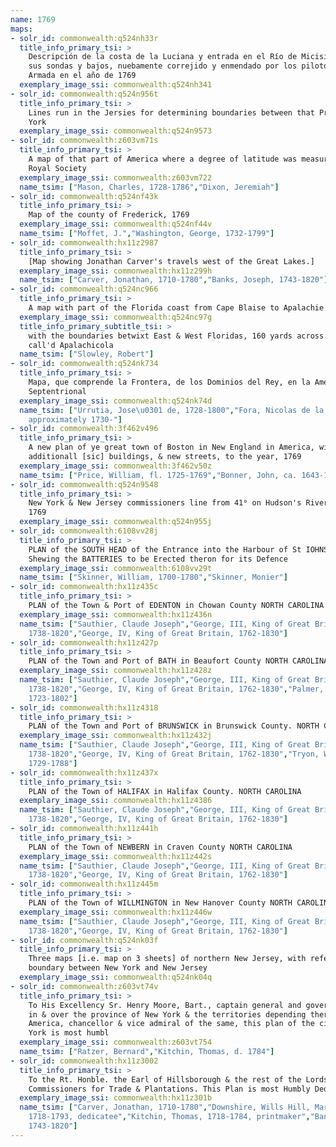 ```yaml
---
name: 1769
maps:
- solr_id: commonwealth:q524nh33r
  title_info_primary_tsi: > 
    Descripción de la costa de la Luciana y entrada en el Río de Micisipi con
    sus sondas y bajos, nuebamente correjido y enmendado por los pilotos de la Real
    Armada en el año de 1769
  exemplary_image_ssi: commonwealth:q524nh341
- solr_id: commonwealth:q524n956t
  title_info_primary_tsi: > 
    Lines run in the Jersies for determining boundaries between that Province & New
    York
  exemplary_image_ssi: commonwealth:q524n9573
- solr_id: commonwealth:z603vm71s
  title_info_primary_tsi: > 
    A map of that part of America where a degree of latitude was measured for the
    Royal Society
  exemplary_image_ssi: commonwealth:z603vm722
  name_tsim: ["Mason, Charles, 1728-1786","Dixon, Jeremiah"]
- solr_id: commonwealth:q524nf43k
  title_info_primary_tsi: > 
    Map of the county of Frederick, 1769
  exemplary_image_ssi: commonwealth:q524nf44v
  name_tsim: ["Moffet, J.","Washington, George, 1732-1799"]
- solr_id: commonwealth:hx11z2987
  title_info_primary_tsi: > 
    [Map showing Jonathan Carver's travels west of the Great Lakes.]
  exemplary_image_ssi: commonwealth:hx11z299h
  name_tsim: ["Carver, Jonathan, 1710-1780","Banks, Joseph, 1743-1820"]
- solr_id: commonwealth:q524nc966
  title_info_primary_tsi: > 
    A map with part of the Florida coast from Cape Blaise to Apalachie
  exemplary_image_ssi: commonwealth:q524nc97g
  title_info_primary_subtitle_tsi: > 
    with the boundaries betwixt East & West Floridas, 160 yards across the river
    call'd Apalachicola
  name_tsim: ["Slowley, Robert"]
- solr_id: commonwealth:q524nk734
  title_info_primary_tsi: > 
    Mapa, que comprende la Frontera, de los Dominios del Rey, en la America
    Septentrional
  exemplary_image_ssi: commonwealth:q524nk74d
  name_tsim: ["Urrutia, Jose\u0301 de, 1728-1800","Fora, Nicolas de la,
    approximately 1730-"]
- solr_id: commonwealth:3f462v496
  title_info_primary_tsi: > 
    A new plan of ye great town of Boston in New England in America, with the many
    additionall [sic] buildings, & new streets, to the year, 1769
  exemplary_image_ssi: commonwealth:3f462v50z
  name_tsim: ["Price, William, fl. 1725-1769","Bonner, John, ca. 1643-1726"]
- solr_id: commonwealth:q524n9548
  title_info_primary_tsi: > 
    New York & New Jersey commissioners line from 41⁰ on Hudson's River taken in
    1769
  exemplary_image_ssi: commonwealth:q524n955j
- solr_id: commonwealth:6108vv28j
  title_info_primary_tsi: > 
    PLAN of the SOUTH HEAD of the Entrance into the Harbour of St IOHNS NEWFOUNDLAND
    Shewing the BATTERIES to be Erected theron for its Defence
  exemplary_image_ssi: commonwealth:6108vv29t
  name_tsim: ["Skinner, William, 1700-1780","Skinner, Monier"]
- solr_id: commonwealth:hx11z435c
  title_info_primary_tsi: > 
    PLAN of the Town & Port of EDENTON in Chowan County NORTH CAROLINA
  exemplary_image_ssi: commonwealth:hx11z436n
  name_tsim: ["Sauthier, Claude Joseph","George, III, King of Great Britain,
    1738-1820","George, IV, King of Great Britain, 1762-1830"]
- solr_id: commonwealth:hx11z427p
  title_info_primary_tsi: > 
    PLAN of the Town and Port of BATH in Beaufort County NORTH CAROLINA
  exemplary_image_ssi: commonwealth:hx11z428z
  name_tsim: ["Sauthier, Claude Joseph","George, III, King of Great Britain,
    1738-1820","George, IV, King of Great Britain, 1762-1830","Palmer, Robert,
    1723-1802"]
- solr_id: commonwealth:hx11z4318
  title_info_primary_tsi: > 
    PLAN of the Town and Port of BRUNSWICK in Brunswick County. NORTH CAROLINA
  exemplary_image_ssi: commonwealth:hx11z432j
  name_tsim: ["Sauthier, Claude Joseph","George, III, King of Great Britain,
    1738-1820","George, IV, King of Great Britain, 1762-1830","Tryon, William,
    1729-1788"]
- solr_id: commonwealth:hx11z437x
  title_info_primary_tsi: > 
    PLAN of the Town of HALIFAX in Halifax County. NORTH CAROLINA
  exemplary_image_ssi: commonwealth:hx11z4386
  name_tsim: ["Sauthier, Claude Joseph","George, III, King of Great Britain,
    1738-1820","George, IV, King of Great Britain, 1762-1830"]
- solr_id: commonwealth:hx11z441h
  title_info_primary_tsi: > 
    PLAN of the Town of NEWBERN in Craven County NORTH CAROLINA
  exemplary_image_ssi: commonwealth:hx11z442s
  name_tsim: ["Sauthier, Claude Joseph","George, III, King of Great Britain,
    1738-1820","George, IV, King of Great Britain, 1762-1830"]
- solr_id: commonwealth:hx11z445m
  title_info_primary_tsi: > 
    PLAN of the Town of WILLMINGTON in New Hanover County NORTH CAROLINA
  exemplary_image_ssi: commonwealth:hx11z446w
  name_tsim: ["Sauthier, Claude Joseph","George, III, King of Great Britain,
    1738-1820","George, IV, King of Great Britain, 1762-1830"]
- solr_id: commonwealth:q524nk03f
  title_info_primary_tsi: > 
    Three maps [i.e. map on 3 sheets] of northern New Jersey, with reference to the
    boundary between New York and New Jersey
  exemplary_image_ssi: commonwealth:q524nk04q
- solr_id: commonwealth:z603vt74v
  title_info_primary_tsi: > 
    To His Excellency Sr. Henry Moore, Bart., captain general and governour in chief
    in & over the province of New York & the territories depending thereon in
    America, chancellor & vice admiral of the same, this plan of the city of New
    York is most humbl
  exemplary_image_ssi: commonwealth:z603vt754
  name_tsim: ["Ratzer, Bernard","Kitchin, Thomas, d. 1784"]
- solr_id: commonwealth:hx11z3002
  title_info_primary_tsi: > 
    To the Rt. Honble. the Earl of Hillsborough & the rest of the Lords,
    Commissioners for Trade & Plantations. This Plan is most Humbly Dedicated
  exemplary_image_ssi: commonwealth:hx11z301b
  name_tsim: ["Carver, Jonathan, 1710-1780","Downshire, Wills Hill, Marquis of,
    1718-1793, dedicatee","Kitchin, Thomas, 1718-1784, printmaker","Banks, Joseph,
    1743-1820"]
---
```

